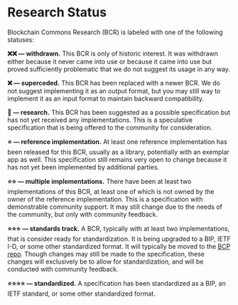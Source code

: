 # Research Status

Blockchain Commons Research (BCR) is labeled with one of the following statuses:

**❌❌ — withdrawn.** This BCR is only of historic interest. It was withdrawn either because it never came into use or because it came into use but proved sufficiently problematic that we do not suggest its usage in any way.

**❌ — superceded.** This BCR has been replaced with a newer BCR. We do not suggest implementing it as an output format, but you may still way to implement it as an input format to maintain backward compatibility.

**📙 — research.** This BCR has been suggested as a possible specification but has not yet received any implementations. This is a speculative specification that is being offered to the community for consideration.

**⭐️ — reference implementation.** At least one reference implementation has been released for this BCR, usually as a library, potentially with an exemplar app as well. This specification still remains very open to change because it has not yet been implemented by additional parties.

**⭐️⭐️ — multiple implementations.** There have been at least two implementations of this BCR, at least one of which is not owned by the owner of the reference implementation. This is a specification with demonstrable community support. It may still change due to the needs of the community, but only with community feedback.

**⭐️⭐️⭐️ — standards track.** A BCR, typically with at least two implementations, that is consider ready for standardization. It is being upgraded to a BIP, IETF I-D, or some other standardized format. It will typically be moved to the [BCP repo](https://github.com/BlockchainCommons/bcps). Though changes may still be made to the specification, these changes will exclusively be to allow for standardization, and will be conducted with community feedback.

**⭐️⭐️⭐️⭐️ — standardized.** A specification has been standardized as a BIP, an IETF standard, or some other standardized format.

